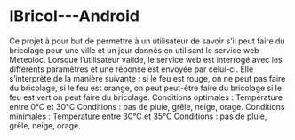 IBricol---Android
=================

Ce projet à pour but de permettre à un utilisateur de savoir s’il peut faire du bricolage pour une ville et un jour donnés en utilisant le service web Meteoloc. Lorsque l’utilisateur valide, le service web est interrogé avec les différents paramètres et une réponse est envoyée par celui-ci.  Elle s’interprète de la manière suivante :  si le feu est rouge, on ne peut pas faire du bricolage,  si le feu est orange, on peut peut-être faire du bricolage  si le feu est vert on peut faire du bricolage. Conditions optimales : Température entre 0°C et 30°C  Conditions : pas de pluie, grêle, neige, orage. Conditions minimales :  Température entre 30°C et 35°C  Conditions : pas de pluie, grêle, neige, orage.